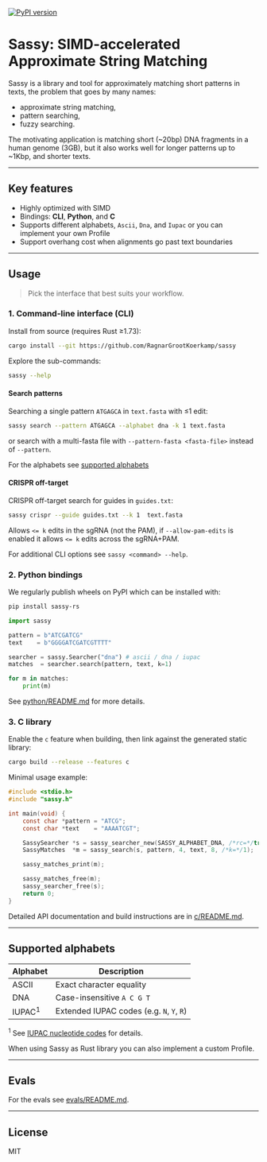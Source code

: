 [![PyPI version](https://img.shields.io/pypi/v/sassy-rs.svg)](https://pypi.org/project/sassy-rs/)

# Sassy: SIMD-accelerated Approximate String Matching

Sassy is a library and tool for approximately matching short patterns in texts,
the problem that goes by many names:
- approximate string matching,
- pattern searching,
- fuzzy searching.

The motivating application is matching short (~20bp) DNA fragments in a human genome (3GB), but it also works well for longer patterns up to ~1Kbp, and shorter texts.

---

## Key features

* Highly optimized with SIMD
* Bindings: **CLI**, **Python**, and **C**
* Supports different alphabets,  `Ascii`,  `Dna`, and `Iupac` or you can implement your own Profile
* Support overhang cost when alignments go past text boundaries

---

## Usage

> Pick the interface that best suits your workflow.

### 1. Command-line interface (CLI)

Install from source (requires Rust ≥1.73):

```bash
cargo install --git https://github.com/RagnarGrootKoerkamp/sassy
```

Explore the sub-commands:

```bash
sassy --help
```

#### Search patterns
Searching a single pattern `ATGAGCA` in `text.fasta` with ≤1 edit:

```bash
sassy search --pattern ATGAGCA --alphabet dna -k 1 text.fasta
```
or search with a multi-fasta file with `--pattern-fasta <fasta-file>` instead of `--pattern`.

For the alphabets see [supported alphabets](#supported-alphabets)

#### CRISPR off-target
CRISPR off-target search for guides in `guides.txt`:

```bash
sassy crispr --guide guides.txt --k 1  text.fasta
```
Allows `<= k` edits in the sgRNA (not the PAM), if `--allow-pam-edits` is enabled
it allows `<= k` edits across the sgRNA+PAM.


For additional CLI options see `sassy <command> --help`.

### 2. Python bindings

We regularly publish wheels on PyPI which can be installed with:

```bash
pip install sassy-rs 
```

```python
import sassy

pattern = b"ATCGATCG"
text    = b"GGGGATCGATCGTTTT"

searcher = sassy.Searcher("dna") # ascii / dna / iupac
matches  = searcher.search(pattern, text, k=1)

for m in matches:
    print(m)
```

See [python/README.md](python/README.md) for more details.

### 3. C library

Enable the `c` feature when building, then link against the generated static
library:

```bash
cargo build --release --features c
```

Minimal usage example:

```c
#include <stdio.h>
#include "sassy.h"

int main(void) {
    const char *pattern = "ATCG";
    const char *text    = "AAAATCGT";

    SassySearcher *s = sassy_searcher_new(SASSY_ALPHABET_DNA, /*rc=*/true);
    SassyMatches  *m = sassy_search(s, pattern, 4, text, 8, /*k=*/1);

    sassy_matches_print(m);

    sassy_matches_free(m);
    sassy_searcher_free(s);
    return 0;
}
```

Detailed API documentation and build instructions are in
[c/README.md](c/README.md).

---

## Supported alphabets

| Alphabet | Description                               |
| -------- | ----------------------------------------- |
| ASCII    | Exact character equality                  |
| DNA      | Case-insensitive `A C G T`                |
| IUPAC<sup>1</sup>    | Extended IUPAC codes (e.g. `N`, `Y`, `R`) |

<sup>1</sup> See [IUPAC nucleotide codes](https://www.bioinformatics.org/sms/iupac.html) for details.

When using Sassy as Rust library you can also implement a custom Profile.

---

## Evals

For the evals see [evals/README.md](evals/README.md).

---

## License

MIT